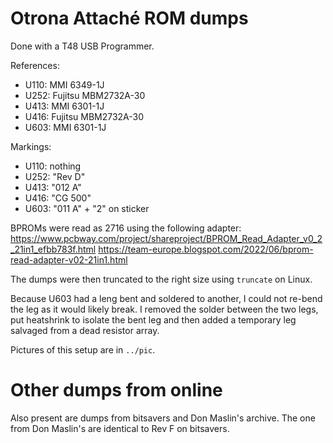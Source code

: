 # Otrona Attaché ROM dumps

Done with a T48 USB Programmer.

References:
* U110: MMI 6349-1J
* U252: Fujitsu MBM2732A-30
* U413: MMI 6301-1J
* U416: Fujitsu MBM2732A-30
* U603: MMI 6301-1J

Markings:
* U110: nothing
* U252: "Rev D"
* U413: "012 A"
* U416: "CG 500"
* U603: "011 A" + "2" on sticker

BPROMs were read as 2716 using the following adapter:
https://www.pcbway.com/project/shareproject/BPROM_Read_Adapter_v0_2_21in1_efbb783f.html
https://team-europe.blogspot.com/2022/06/bprom-read-adapter-v02-21in1.html

The dumps were then truncated to the right size using `truncate` on Linux.

Because U603 had a leng bent and soldered to another, I could not re-bend the leg as it would likely break.
I removed the solder between the two legs, put heatshrink to isolate the bent leg and then added a temporary leg salvaged from a dead resistor array.

Pictures of this setup are in `../pic`.

# Other dumps from online

Also present are dumps from bitsavers and Don Maslin's archive.
The one from Don Maslin's are identical to Rev F on bitsavers.
